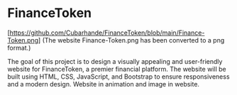 # FinanceToken

[https://github.com/Cubarhande/FinanceToken/blob/main/Finance-Token.png] (The website Finance-Token.png has been converted to a png format.)

The goal of this project is to design a visually appealing and user-friendly website for FinanceToken, a premier financial platform.
The website will be built using HTML, CSS, JavaScript, and Bootstrap to ensure responsiveness and a modern design.
Website in animation and image in website.
